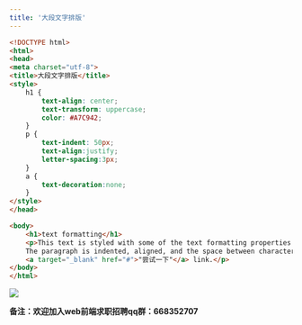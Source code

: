 ```yaml
---
title: '大段文字排版'
---   
```

```html
<!DOCTYPE html>
<html>
<head>
<meta charset="utf-8"> 
<title>大段文字排版</title> 
<style>
    h1 {
        text-align: center;
        text-transform: uppercase;
        color: #A7C942;
    }
    p {
        text-indent: 50px;
        text-align:justify;
        letter-spacing:3px;
    }
    a {
        text-decoration:none;
    }
</style>
</head>

<body>
    <h1>text formatting</h1>
    <p>This text is styled with some of the text formatting properties. The heading uses the text-align, text-transform, and color properties.
    The paragraph is indented, aligned, and the space between characters is specified. The underline is removed from the
    <a target="_blank" href="#">"尝试一下"</a> link.</p>
</body>
</html>
```
  
![](https://img-blog.csdn.net/20171124182553630?watermark/2/text/aHR0cDovL2Jsb2cuY3Nkbi5uZXQveHV0b25nYmFv/font/5a6L5L2T/fontsize/400/fill/I0JBQkFCMA/dissolve/70/gravity/Center)  

****备注**：欢迎加入web前端求职招聘qq群：**668352707****